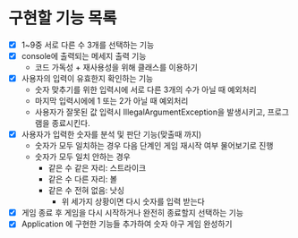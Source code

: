 # 구현할 기능 목록

- [x] 1~9중 서로 다른 수 3개를 선택하는 기능
- [x] console에 출력되는 메세지 출력 기능
  - 코드 가독성 + 재사용성을 위해 클래스를 이용하기
- [x] 사용자의 입력이 유효한지 확인하는 기능
  - 숫자 맞추기를 위한 입력시에 서로 다른 3개의 수가 아닐 때 예외처리
  - 마지막 입력시에에 1 또는 2가 아닐 때 예외처리
  - 사용자가 잘못된 값 입력시 IllegalArgumentException을 발생시키고, 프로그램을 종료시킨다.
- [x] 사용자가 입력한 숫자를 분석 및 판단 기능(맞출때 까지)
  - 숫자가 모두 일치하는 경우
    다음 단계인 게임 재시작 여부 물어보기로 진행
  - 숫자가 모두 일치 안하는 경우
    - 같은 수 같은 자리: 스트라이크
    - 같은 수 다른 자리: 볼
    - 같은 수 전혀 없음: 낫싱
      - 위 세가지 상황이면 다시 숫자를 입력 받는다
- [x] 게임 종료 후 게임을 다시 시작하거나 완전히 종료할지 선택하는 기능
- [x] Application 에 구현한 기능들 추가하여 숫자 야구 게임 완성하기